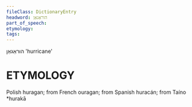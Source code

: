 ```yaml
---
fileClass: DictionaryEntry
headword: הוראַגאַן
part_of_speech: 
etymology: 
tags: 
---
```

הוראַגאַן
'hurricane'

ETYMOLOGY
===========
Polish huragan; from French ouragan; from Spanish huracán; from Taíno *hurakā